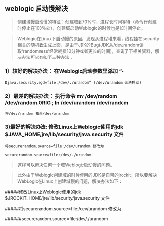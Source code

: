 ## weblogic 启动慢解决
>创建域慢启动慢的特征：创建域到70%时，进程长时间等待（命令行创建时停止在100%处），创建域启动Weblogic的时候也是长时间停止。 

>Weblogic在Linux下启动慢的原因，发现从进程堆来看，线程挂在security相关的随机数生成上面，是由于JDK的Bug(JDK从/dev/random读取‘randomness’经常耗费10分钟或者更长的时间)，查询了下相关资料，解决办法可以有如下三种办法： 


### 1）较好的解决办法： 在Weblogic启动参数里添加 “- 

    Djava.security.egd=file:/dev/./urandom” (/dev/urandom 无法启动) 

### 2）最差的解决办法： 执行命令 mv /dev/random /dev/random.ORIG ; ln /dev/urandom /dev/random 

    将/dev/random 指向/dev/urandom 

### 3)最好的解决办法: 修改Linux上Weblogic使用的jdk $JAVA_HOME/jre/lib/security/java.security 文件 

    将securerandom.source=file:/dev/urandom 修改为 

    securerandom.source=file:/dev/./urandom 

>这样可以解决任何一个域Weblogic启动慢的问题。 

>此外由于Weblogic创建域的时候使用的JDK是自带的jrockit，所以要解决WebLogic在Linux上创建域慢的问题，解决办法如下： 

#####修改Linux上Weblogic使用的jdk $JROCKIT_HOME/jre/lib/security/java.security 文件 

#####将securerandom.source=file:/dev/urandom 修改为 

######securerandom.source=file:/dev/./urandom 